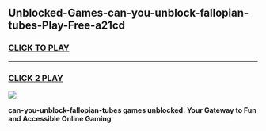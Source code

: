 
## Unblocked-Games-can-you-unblock-fallopian-tubes-Play-Free-a21cd
<h3>
<a href="https://premium76.site?title=can-you-unblock-fallopian-tubes&ref=10A">CLICK TO PLAY</a></h3>
<hr>

<h3>
<a href="https://premium76.site?title=can-you-unblock-fallopian-tubes&ref=10A">CLICK 2 PLAY</a>
  
</h3>

<a href="https://premium76.site?title=can-you-unblock-fallopian-tubes&ref=10A"><img src="https://clearcache.store/games.png"></a>


**can-you-unblock-fallopian-tubes games unblocked: Your Gateway to Fun and Accessible Online Gaming**
